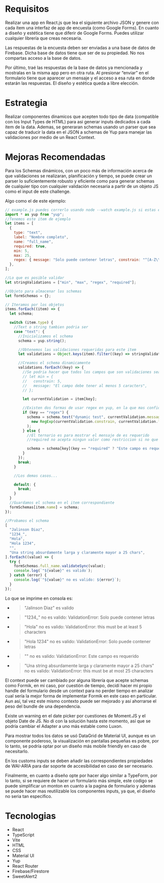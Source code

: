 # Requisitos

Realizar una app en React.js que lea el siguiente archivo JSON y genere con cada ítem una interfaz de app de encuesta (como Google Forms).
En cuanto a diseño y estética tiene que diferir de Google Forms. Puedes utilizar cualquier librería que creas necesaria.

Las respuestas de la encuesta deben ser enviadas a una base de datos de Firebase.
Dicha base de datos tiene que ser de su propiedad. No nos compartas acceso a la base de datos.

Por último, traé las respuestas de la base de datos ya mencionada y mostralas en la misma app pero en otra ruta. Al presionar “enviar” en el formulario tiene que aparecer un mensaje y el acceso a esa ruta en donde estarán las respuestas. El diseño y estética queda a libre elección.

# Estrategia

Realizar componentes dinamicos que acepten todo tipo de data (compatible con los Input Types de HTML) para asi generar inputs dedicados a cada item de la data. Ademas, se generaran schemas usando un parser que sea capaz de traducir la data en el JSON a schemas de Yup para manejar las validaciones por medio de un React Context.

# Mejoras Recomendadas

Para los Schemas dinámicos, con un poco más de información acerca de que validaciones se realizaran, planificación y tiempo, se puede crear un parser lo suficientemente robusto y eficiente como para generar schemas de cualquier tipo con cualquier validación necesaria a partir de un objeto JS como el input de este challenge.

Algo como el de este ejemplo:

```js
// example.js puedes correrlo usando node --watch example.js si estas en node 18
import * as yup from "yup";
//Tenemos este item de ejemplo
let items = [
  {
    type: "text",
    label: "Nombre completo",
    name: "full_name",
    required: true,
    min: 5,
    max: 25,
    regex: { message: "Solo puede contener letras", constrain: "^[A-Z\\s]+$", flags: "gi" },
  },
];

//Lo que es posible validar
let stringValidations = ["min", "max", "regex", "required"];

//Objeto para almacenar los schemas
let formSchemas = {};

// Iteramos por los objetos
items.forEach((item) => {
  let schema;

  switch (item.type) {
    //Text o string tambien podria ser
    case "text": {
      //Inicializamos el schema
      schema = yup.string();

      //Obtenemos las validaciones requeridas para este item
      let validations = Object.keys(item).filter((key) => stringValidations.includes(key));

      //Creamos el schema dinamicamente
      validations.forEach((key) => {
        //Se podria hacer que todos los campos que son validaciones sean asi:
        // let min = {
        //   constrain: 5,
        //   message: "El campo debe tener al menos 5 caracters",
        // };

        let currentValidation = item[key];

        //Existen dos formas de usar regex en yup, en la que mas confio es usando el metodo test
        if (key == "regex") {
          schema = schema.test("dynamic test", currentValidation.message, (value) =>
            new RegExp(currentValidation.constrain, currentValidation.flags).test(value)
          );
        } else {
          //El ternario es para mostrar el mensaje de es requerido
          //required no acepta ningun valor como restriccion si no que toma el mensaje directamente

          schema = schema[key](key == "required" ? "Este campo es requerido" : currentValidation);
        }
      });
      break;
    }

    //Los demas casos...

    default: {
      break;
    }
  }
  //Guardamos el schema en el item correspondiente
  formSchemas[item.name] = schema;
});

//Probamos el schema
[
  "Jalinson Diaz",
  "1234_",
  "Hola",
  "Hola 1234",
  "",
  "Una string absurdamente larga y claramente mayor a 25 chars",
].forEach((value) => {
  try {
    formSchemas.full_name.validateSync(value);
    console.log(`"${value}" es valido`);
  } catch (error) {
    console.log(`"${value}" no es valido: ${error}`);
  }
});
```

Lo que se imprime en consola es:

- > "Jalinson Diaz" es valido
- > "1234\_" no es valido: ValidationError: Solo puede contener letras
- > "Hola" no es valido: ValidationError: this must be at least 5 characters
- > "Hola 1234" no es valido: ValidationError: Solo puede contener letras
- > "" no es valido: ValidationError: Este campo es requerido
- > "Una string absurdamente larga y claramente mayor a 25 chars" no es valido: ValidationError: this must be at most 25 characters

El context puede ser cambiado por alguna librería que acepte schemas como Formik, en mi caso, por cuestión de tiempo, decidí hacer mi propio handle del formulario desde un context para no perder tiempo en analizar cual sería la mejor forma de implementar Formik en este caso en particular. Aun así, tal vez este mismo contexto puede ser mejorado y así ahorrarse el peso del bundle de una dependencia.

Existe un warning en el date picker por cuestiones de Moment.JS y el objeto Date de JS. No di con la solución hasta este momento, así que se podría cambiar el Adapter a uno más estable como Luxon.

Para mostrar todos los datos se usó DataGrid de Material UI, aunque es un componente poderoso, la visualización en pantallas pequeñas es pobre, por lo tanto, se podría optar por un diseño más mobile friendly en caso de necesitarlo.

En los customs inputs se deben añadir las correspondientes propiedades de WAI-ARIA para dar soporte de accesibilidad en caso de ser necesario.

Finalmente, en cuanto a diseño opte por hacer algo similar a TypeForm, por lo tanto, si se requiere de hacer un formulario más simple, este codigo se puede simplificar un monton en cuanto a la pagina de formulario y ademas se puede hacer mas reutilizable los componentes inputs, ya que, el diseño no seria tan especifico.

# Tecnologias

- React
- TypeScript
- Vite
- HTML
- CSS
- Material UI
- Yup
- React Router
- Firebase/Firestore
- SweetAlert2
